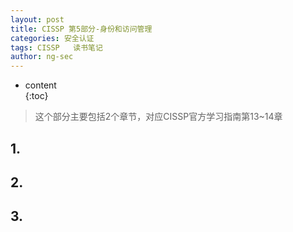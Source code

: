 ```yaml
---
layout: post  
title: CISSP 第5部分-身份和访问管理
categories: 安全认证 
tags: CISSP   读书笔记
author: ng-sec  
---
```


* content  
{:toc}

> 这个部分主要包括2个章节，对应CISSP官方学习指南第13~14章

## 1.

## 2.

## 3.